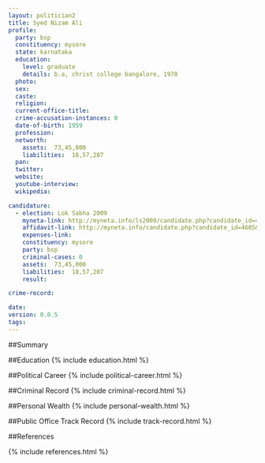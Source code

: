 ```yaml
---
layout: politician2
title: Syed Nizam Ali
profile: 
  party: bsp
  constituency: mysore
  state: karnataka
  education: 
    level: graduate
    details: b.a, christ college bangalore, 1978
  photo: 
  sex: 
  caste: 
  religion: 
  current-office-title: 
  crime-accusation-instances: 0
  date-of-birth: 1959
  profession: 
  networth: 
    assets:  73,45,000
    liabilities:  18,57,207
  pan: 
  twitter: 
  website: 
  youtube-interview: 
  wikipedia: 

candidature: 
  - election: Lok Sabha 2009
    myneta-link: http://myneta.info/ls2009/candidate.php?candidate_id=4605
    affidavit-link: http://myneta.info/candidate.php?candidate_id=4605&scan=original
    expenses-link: 
    constituency: mysore 
    party: bsp
    criminal-cases: 0
    assets:  73,45,000
    liabilities:  18,57,207
    result:  

crime-record: 

date: 
version: 0.0.5
tags: 
---
```

##Summary


##Education
{% include education.html %}


##Political Career
{% include political-career.html %}


##Criminal Record
{% include criminal-record.html %}


##Personal Wealth
{% include personal-wealth.html %}


##Public Office Track Record
{% include track-record.html %}


##References


{% include references.html %}